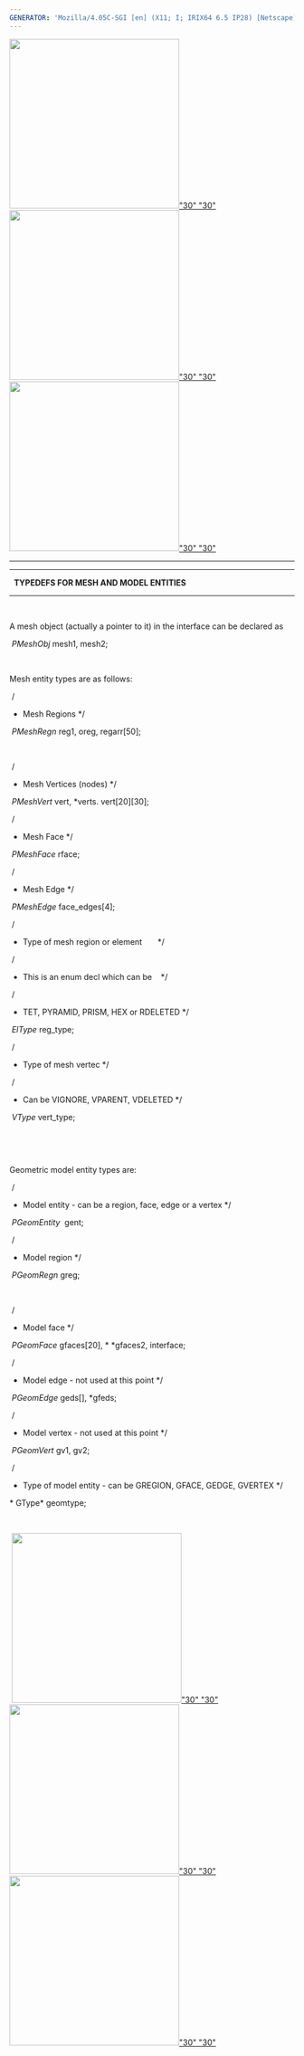 ```yaml
---
GENERATOR: 'Mozilla/4.05C-SGI [en] (X11; I; IRIX64 6.5 IP28) [Netscape]'
---
```

[<img height="300" width="300" src="../images/arrow2.gif">"30"
"30"](mstkla.md#typedefs) [<img height="300" width="300" src="../images/arrow3.gif">"30"
"30"](parent-child.md) [<img height="300" width="300" src="../images/arrow4.gif">"30"
"30"](Mesh.md)

------------------------------------------------------------------------

------------------------------------------------------------------------

  **TYPEDEFS FOR MESH AND MODEL ENTITIES**

------------------------------------------------------------------------

 

A mesh object (actually a pointer to it) in the interface can be
declared as

 *PMeshObj* mesh1, mesh2;

 

Mesh entity types are as follows:

 /
* Mesh Regions 
*/

 *PMeshRegn* reg1, oreg, regarr[50];

 

 /
* Mesh Vertices (nodes) 
*/

 *PMeshVert* vert, 
*verts. vert[20][30];

 /
* Mesh Face 
*/

 *PMeshFace* rface;

 /
* Mesh Edge 
*/

 *PMeshEdge* face\_edges[4];

 /
* Type of mesh region or element       
*/

 /
* This is an enum decl which can be    
*/

 /
* TET, PYRAMID, PRISM, HEX or RDELETED 
*/

 *ElType* reg\_type;

 /
* Type of mesh vertec 
*/

 /
* Can be VIGNORE, VPARENT, VDELETED 
*/

 *VType* vert\_type;

 

 

Geometric model entity types are:

 /
* Model entity - can be a region, face, edge or a vertex 
*/

 *PGeomEntity*  gent;

 /
* Model region 
*/

 *PGeomRegn* greg;

 

 /
* Model face 
*/

 *PGeomFace* gfaces[20], 
*
*gfaces2, interface;

 /
* Model edge - not used at this point 
*/

 *PGeomEdge* geds[], 
*gfeds;

 /
* Model vertex - not used at this point 
*/

 *PGeomVert* gv1, gv2;

 /
* Type of model entity - can be GREGION, GFACE, GEDGE, GVERTEX 
*/

* GType* geomtype;

 

 [<img height="300" width="300" src="../images/arrow2.gif">"30"
"30"](mstkla.md#typedefs) [<img height="300" width="300" src="../images/arrow3.gif">"30"
"30"](parent-child.md) [<img height="300" width="300" src="../images/arrow4.gif">"30"
"30"](Mesh.md)

